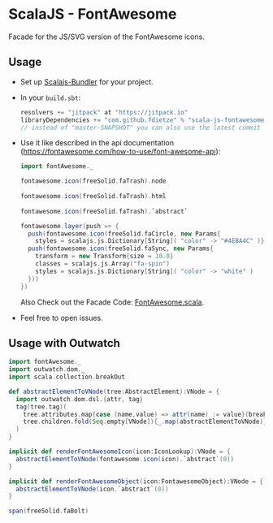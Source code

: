 # ScalaJS - FontAwesome
Facade for the JS/SVG version of the FontAwesome icons.

## Usage
* Set up [Scalajs-Bundler](https://scalacenter.github.io/scalajs-bundler/) for your project.

* In your `build.sbt`:
  ```scala
  resolvers += "jitpack" at "https://jitpack.io"
  libraryDependencies += "com.github.fdietze" % "scala-js-fontawesome" % "master-SNAPSHOT"
  // instead of "master-SNAPSHOT" you can also use the latest commit hash to get a stable build
  ```

* Use it like described in the api documentation (https://fontawesome.com/how-to-use/font-awesome-api):
  ```scala
  import fontAwesome._

  fontawesome.icon(freeSolid.faTrash).node
      
  fontawesome.icon(freeSolid.faTrash).html
      
  fontawesome.icon(freeSolid.faTrash).`abstract`

  fontawesome.layer(push => {
    push(fontawesome.icon(freeSolid.faCircle, new Params{
      styles = scalajs.js.Dictionary[String]( "color" -> "#4EBA4C" )}))
    push(fontawesome.icon(freeSolid.faSync, new Params{
      transform = new Transform{size = 10.0}
      classes = scalajs.js.Array("fa-spin")
      styles = scalajs.js.Dictionary[String]( "color" -> "white" )
    }))
  })
  ```

  Also Check out the Facade Code: [FontAwesome.scala](src/main/scala/FontAwesome.scala).

* Feel free to open issues.

## Usage with Outwatch

```scala
import fontAwesome._
import outwatch.dom._
import scala.collection.breakOut

def abstractElementToVNode(tree:AbstractElement):VNode = {
  import outwatch.dom.dsl.{attr, tag}
  tag(tree.tag)(
    tree.attributes.map{case (name,value) => attr(name) := value}(breakOut):Seq[VDomModifier],
    tree.children.fold(Seq.empty[VNode]){_.map(abstractElementToVNode)}
  )
}

implicit def renderFontAwesomeIcon(icon:IconLookup):VNode = {
  abstractElementToVNode(fontawesome.icon(icon).`abstract`(0))
}

implicit def renderFontAwesomeObject(icon:FontawesomeObject):VNode = {
  abstractElementToVNode(icon.`abstract`(0))
}
```

```scala
span(freeSolid.faBolt)
```
